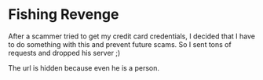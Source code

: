 # Fishing Revenge

After a scammer tried to get my credit card credentials, I decided that I have to do something with this and prevent future scams.
So I sent tons of requests and dropped his server ;)

The url is hidden because even he is a person.
